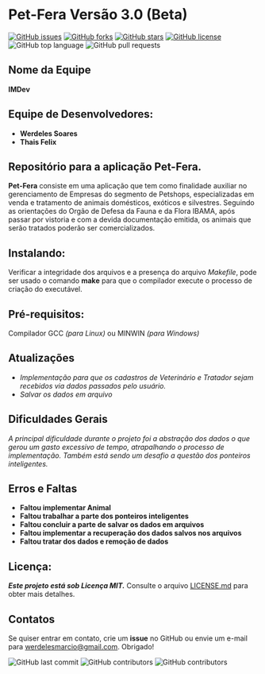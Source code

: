 # Pet-Fera Versão 3.0 (Beta)

[![GitHub issues](https://img.shields.io/github/issues/werdelesmarcio/PetFera3.0?style=for-the-badge)](https://github.com/werdelesmarcio/PetFera3.0/issues?style=for-the-badge) [![GitHub forks](https://img.shields.io/github/forks/werdelesmarcio/PetFera3.0?style=for-the-badge)](https://github.com/werdelesmarcio/PetFera3.0/network?style=for-the-badge)  [![GitHub stars](https://img.shields.io/github/stars/werdelesmarcio/PetFera3.0?style=for-the-badge)](https://github.com/werdelesmarcio/PetFera3.0/stargazers?style=for-the-badge)  [![GitHub license](https://img.shields.io/github/license/werdelesmarcio/PetFera3.0?style=for-the-badge)](https://github.com/werdelesmarcio/PetFera3.0/blob/main/LICENSE?style=for-the-badge)  ![GitHub top language](https://img.shields.io/github/languages/top/werdelesmarcio/PetFera3.0?style=for-the-badge)  ![GitHub pull requests](https://img.shields.io/github/issues-pr/werdelesmarcio/PetFera3.0?style=for-the-badge) 

## Nome da Equipe
**IMDev**

## Equipe de Desenvolvedores:
* **Werdeles Soares**
* **Thais Felix**

## Repositório para a aplicação Pet-Fera.
**Pet-Fera** consiste em uma aplicação que tem como finalidade auxiliar no gerenciamento de Empresas do segmento de Petshops, especializadas em venda e tratamento de animais domésticos, exóticos e silvestres. Seguindo as orientações do Orgão de Defesa da Fauna e da Flora IBAMA, após passar por vistoria e com a devida documentação emitida, os animais que serão tratados poderão ser comercializados. 

## Instalando:
Verificar a integridade dos arquivos e a presença do arquivo _Makefile_, pode ser usado o comando **make** para que o compilador execute o processo de criação do executável. 

## Pré-requisitos:
Compilador GCC _(para Linux)_ ou MINWIN _(para Windows)_

## Atualizações
* _Implementação para que os cadastros de Veterinário e Tratador sejam recebidos via dados passados pelo usuário._
* _Salvar os dados em arquivo_

## Dificuldades Gerais
_A principal dificuldade durante o projeto foi a abstração dos dados o que gerou um gasto excessivo de tempo, atrapalhando o processo de implementação. Também está sendo um desafio a questão dos ponteiros inteligentes._

## Erros e Faltas
* **Faltou implementar Animal**
* **Faltou trabalhar a parte dos ponteiros inteligentes**
* **Faltou concluir a parte de salvar os dados em arquivos**
* **Faltou implementar a recuperação dos dados salvos nos arquivos**
* **Faltou tratar dos dados e remoção de dados**


## Licença: 
***Este projeto está sob Licença MIT.***
Consulte o arquivo [LICENSE.md](https://github.com/werdelesmarcio/PetFera3.0/blob/main/LICENSE) para obter mais detalhes.

## Contatos
Se quiser entrar em contato, crie um **issue** no GitHub ou envie um e-mail para werdelesmarcio@gmail.com. Obrigado!

<img alt="GitHub last commit" src="https://img.shields.io/github/last-commit/werdelesmarcio/PetFera3.0?style=for-the-badge">  <img alt="GitHub contributors" src="https://img.shields.io/github/contributors/werdelesmarcio/PetFera3.0?style=for-the-badge">  <img alt="GitHub contributors" src="https://img.shields.io/github/repo-size/werdelesmarcio/PetFera3.0?label=REPOSIT%C3%93RIO&logo=GITHUB&style=for-the-badge">
